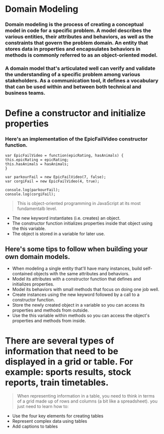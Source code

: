 # Domain Modeling
### Domain modeling is the process of creating a conceptual model in code for a specific problem. A model describes the various entities, their attributes and behaviors, as well as the constraints that govern the problem domain. An entity that stores data in properties and encapsulates behaviors in methods is commonly referred to as an object-oriented model.

### A domain model that's articulated well can verify and validate the understanding of a specific problem among various stakeholders. As a communication tool, it defines a vocabulary that can be used within and between both technical and business teams.

 # Define a constructor and initialize properties 
  ### Here's an implementation of the EpicFailVideo constructor function.
  ```
var EpicFailVideo = function(epicRating, hasAnimals) {
  this.epicRating = epicRating;
  this.hasAnimals = hasAnimals;
}

var parkourFail = new EpicFailVideo(7, false);
var corgiFail = new EpicFailVideo(4, true);

console.log(parkourFail);
console.log(corgiFail);

  ```

  > This is object-oriented programming in JavaScript at its most fundamentalb level.

* The new keyword instantiates (i.e. creates) an object.
* The constructor function initializes properties inside that object using the this variable.
* The object is stored in a variable for later use.

## Here's some tips to follow when building your own domain models.

* When modeling a single entity that'll have many instances, build self-contained objects with the same attributes and behaviors.
* Model its attributes with a constructor function that defines and initializes properties.
* Model its behaviors with small methods that focus on doing one job well.
* Create instances using the new keyword followed by a call to a constructor function.
* Store the newly created object in a variable so you can access its properties and methods from outside.
* Use the this variable within methods so you can access the object's properties and methods from inside.

# There are several types of information that need to be displayed in a grid or table. For example: sports results, stock reports, train timetables.

> When representing information in a table, you need to think
in terms of a grid made up of rows and columns (a bit like a
spreadsheet). you just need to learn how to:
* Use the four key elements for creating tables
* Represent complex data using tables
* Add captions to tables